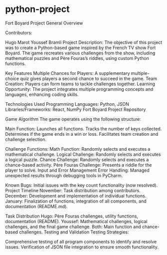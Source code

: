 # python-project
Fort Boyard Project
General Overview

Contributors:

Hugo Marot
Youssef Bramli
Project Description:
The objective of this project was to create a Python-based game inspired by the French TV show Fort Boyard. The game recreates various challenges from the show, including mathematical puzzles and Père Fouras’s riddles, using custom Python functions.

Key Features
Multiple Chances for Players: A supplementary multiple-choice quiz gives players a second chance to succeed in the game.
Team Creation: Players can form teams to tackle challenges together.
Learning Opportunity: The project integrates multiple programming concepts and languages, enhancing coding skills.

Technologies Used
Programming Languages: Python, JSON
Libraries/Frameworks: React, NumPy
Fort Boyard Project Repository

 

Game Algorithm
The game operates using the following structure:

Main Function:
Launches all functions.
Tracks the number of keys collected.
Determines if the game ends in a win or loss.
Facilitates team creation and challenge selection.

Challenge Functions:
Math Function: Randomly selects and executes a mathematical challenge.
Logical Challenge: Randomly selects and executes a logical puzzle.
Chance Challenge: Randomly selects and executes a chance-based activity.
Père Fouras Challenge: Presents a riddle for the player to solve.
Input and Error Management
Error Handling:
Managed unexpected results through debugging tools in PyCharm.

Known Bugs:
Initial issues with the key count functionality (now resolved).
Project Timeline
November: Task distribution among contributors.
December: Development and implementation of individual functions.
January: Finalization of functions, integration of all components, and documentation (README.md).

Task Distribution
Hugo: Père Fouras challenges, utility functions, documentation (README).
Youssef: Mathematical challenges, logical challenges, and the final game challenge.
Both: Main function and chance-based challenges.
Testing and Validation
Testing Strategies:

Comprehensive testing of all program components to identify and resolve issues.
Verification of JSON file integration to ensure smooth functionality.







